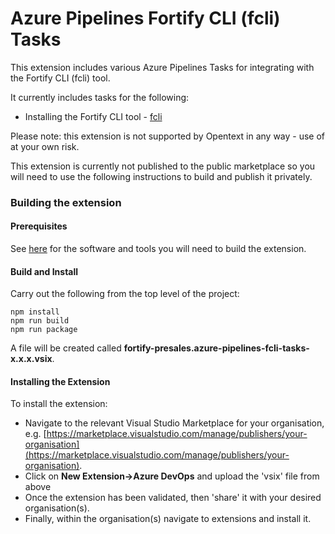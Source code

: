 # Azure Pipelines Fortify CLI (fcli) Tasks

This extension includes various Azure Pipelines Tasks for integrating with the Fortify CLI (fcli) tool.

It currently includes tasks for the following:

 - Installing the Fortify CLI tool -  [fcli](https://github.com/fortify/fcli)

Please note: this extension is not supported by Opentext in any way - use of at your own risk.

This extension is currently not published to the public marketplace so you will need to use the following
instructions to build and publish it privately.

### Building the extension

#### Prerequisites

See [here](https://learn.microsoft.com/en-us/azure/devops/extend/develop/add-build-task?view=azure-devops) for the software and tools you will need to build the extension.

#### Build and Install

Carry out the following from the top level of the project:

```agsl
npm install
npm run build
npm run package
```

A file will be created called **fortify-presales.azure-pipelines-fcli-tasks-x.x.x.vsix**.

#### Installing the Extension

To install the extension:

 - Navigate to the relevant Visual Studio Marketplace for your organisation, e.g. [https://marketplace.visualstudio.com/manage/publishers/your-organisation](https://marketplace.visualstudio.com/manage/publishers/your-organisation).
 - Click on **New Extension->Azure DevOps** and upload the 'vsix' file from above
 - Once the extension has been validated, then 'share' it with your desired organisation(s).
 - Finally, within the organisation(s) navigate to extensions and install it.
